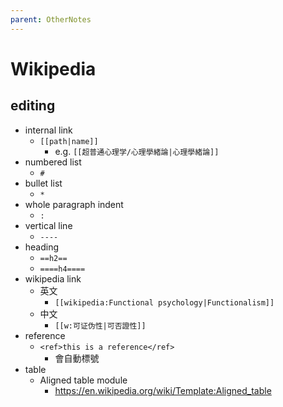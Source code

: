 ```yaml
---
parent: OtherNotes
---
```

# Wikipedia
## editing
- internal link
	- `[[path|name]]`
		- e.g. `[[超普通心理学/心理學緒論|心理學緒論]]`
- numbered list
	- `#`
- bullet list
	- `*`
- whole paragraph indent
	- `:` 
- vertical line
	- `----`
- heading
	- `==h2==`
	- `====h4====`
- wikipedia link
	- 英文
		- `[[wikipedia:Functional psychology|Functionalism]]`
	- 中文
		- `[[w:可证伪性|可否證性]]`
- reference
	- `<ref>this is a reference</ref>`
		- 會自動標號
- table
	- Aligned table module
		- https://en.wikipedia.org/wiki/Template:Aligned_table
